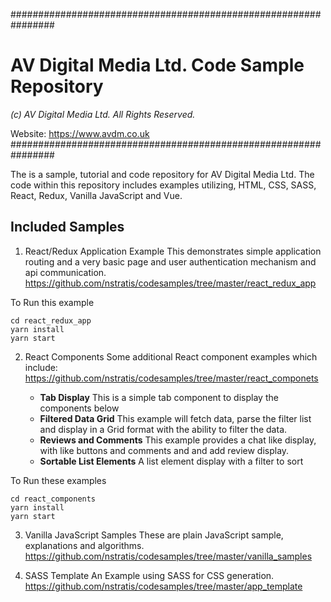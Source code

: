 ################################################################
# AV Digital Media Ltd. Code Sample Repository
*(c) AV Digital Media Ltd. All Rights Reserved.*

Website: https://www.avdm.co.uk
################################################################

The is a sample, tutorial and code repository for AV Digital Media Ltd.
The code within this repository includes examples utilizing, HTML, CSS, SASS,
React, Redux, Vanilla JavaScript and Vue.

## Included Samples

1. React/Redux Application Example
This demonstrates simple application routing and a very basic page and
user authentication mechanism and api communication.
https://github.com/nstratis/codesamples/tree/master/react_redux_app

To Run this example
```
cd react_redux_app
yarn install
yarn start
```

2. React Components
Some additional React component examples which include:
https://github.com/nstratis/codesamples/tree/master/react_componets

    * __Tab Display__
    This is a simple tab component to display the components below
    * __Filtered Data Grid__
    This example will fetch data, parse the filter list and display in a Grid
    format with the ability to filter the data.
    * __Reviews and Comments__
    This example provides a chat like display, with like buttons and comments and
    and add review display.
    * __Sortable List Elements__
    A list element display with a filter to sort

To Run these examples
```
cd react_components
yarn install
yarn start
```

3. Vanilla JavaScript Samples
These are plain JavaScript sample, explanations and algorithms.
https://github.com/nstratis/codesamples/tree/master/vanilla_samples

4. SASS Template
An Example using SASS for CSS generation.
https://github.com/nstratis/codesamples/tree/master/app_template
